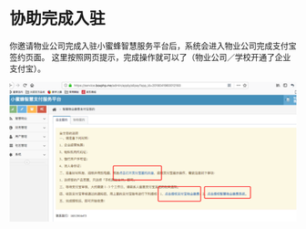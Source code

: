 # 协助完成入驻

你邀请物业公司完成入驻小蜜蜂智慧服务平台后，系统会进入物业公司完成支付宝签约页面。  这里按照网页提示，完成操作就可以了（物业公司／学校开通了企业支付宝）。

![](/assets/import52.png)



